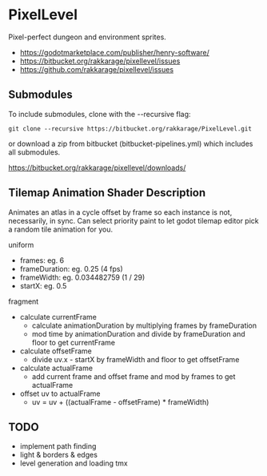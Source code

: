 # PixelLevel

Pixel-perfect dungeon and environment sprites.

- <https://godotmarketplace.com/publisher/henry-software/>
- <https://bitbucket.org/rakkarage/pixellevel/issues>
- <https://github.com/rakkarage/pixellevel/issues>

## Submodules

To include submodules, clone with the --recursive flag:

`git clone --recursive https://bitbucket.org/rakkarage/PixelLevel.git`

or download a zip from bitbucket (bitbucket-pipelines.yml) which includes all submodules.

<https://bitbucket.org/rakkarage/pixellevel/downloads/>

## Tilemap Animation Shader Description

Animates an atlas in a cycle offset by frame so each instance is not, necessarily, in sync. Can select priority paint to let godot tilemap editor pick a random tile animation for you.

uniform

- frames: eg. 6
- frameDuration: eg. 0.25 (4 fps)
- frameWidth: eg. 0.034482759 (1 / 29)
- startX: eg. 0.5

fragment

- calculate currentFrame
  - calculate animationDuration by multiplying frames by frameDuration
  - mod time by animationDuration and divide by frameDuration and floor to get currentFrame
- calculate offsetFrame
  - divide uv.x - startX by frameWidth and floor to get offsetFrame
- calculate actualFrame
  - add current frame and offset frame and mod by frames to get actualFrame
- offset uv to actualFrame
  - uv = uv + ((actualFrame - offsetFrame) * frameWidth)

## TODO

- implement path finding
- light & borders & edges
- level generation and loading tmx
